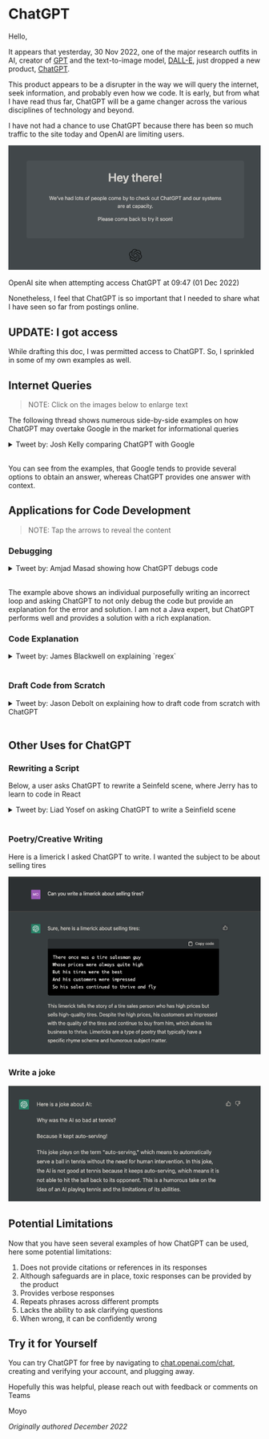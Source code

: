 # ChatGPT

Hello,

It appears that yesterday, 30 Nov 2022, one of the major research outfits in AI, creator of [GPT](https://en.wikipedia.org/wiki/OpenAI#Generative_models) and the text-to-image model, [DALL-E,](https://en.wikipedia.org/wiki/DALL-E) just dropped a new product, [ChatGPT](https://openai.com/blog/chatgpt/).

This product appears to be a disrupter in the way we will query the internet, seek information, and probably even how we code. It is early, but from what I have read thus far, ChatGPT will be a game changer across the various disciplines of technology and beyond.

I have not had a chance to use ChatGPT because there has been so much traffic to the site today and OpenAI are limiting users.

![ChatGPT/fig01.png](ChatGPT/fig01.png)

OpenAI site when attempting access ChatGPT at 09:47 (01 Dec 2022)

Nonetheless, I feel that ChatGPT is so important that I needed to share what I have seen so far from postings online.

## UPDATE: I got access

While drafting this doc, I was permitted access to ChatGPT. So, I sprinkled in some of my own examples as well.

## Internet Queries

> NOTE: Click on the images below to enlarge text

The following thread shows numerous side-by-side examples on how ChatGPT may overtake Google in the market for informational queries

<details>
<summary>Tweet by: Josh Kelly comparing ChatGPT with Google</summary>

![kelly_tweet](ChatGPT/kelly_tweet.png)

Full tweet [here](https://twitter.com/jdjkelly/status/1598021488795586561?s=61&t=iqoKlIg9UdCDiFViE6iH_w)

</details>
&nbsp;

You can see from the examples, that Google tends to provide several options to obtain an answer, whereas ChatGPT provides one answer with context.

## Applications for Code Development

> NOTE: Tap the arrows to reveal the content

### Debugging

<details>
<summary>Tweet by: Amjad Masad showing how ChatGPT debugs code</summary>

![masad_tweet](ChatGPT/masad_tweet.png)

Full tweet [here](https://twitter.com/amasad/status/1598042665375105024?s=20&t=40Z9FJADyyDw2hzCaphSKA)

</details>
&nbsp;

The example above shows an individual purposefully writing an incorrect loop and asking ChatGPT to not only debug the code but provide an explanation for the error and solution. I am not a Java expert, but ChatGPT performs well and provides a solution with a rich explanation.

### Code Explanation

<details>
<summary>Tweet by: James Blackwell on explaining `regex`</summary>

![blackwell_tweet](ChatGPT/blackwell_tweet.png)

Full tweet [here](https://twitter.com/jwblackwell/status/1598090447854792705?s=61&t=iqoKlIg9UdCDiFViE6iH_w)

</details>
&nbsp;
&nbsp;

### Draft Code from Scratch

<details>
<summary>Tweet by: Jason Debolt on explaining how to draft code from scratch with ChatGPT</summary>

![debolt_tweet](ChatGPT/debolt_tweet.png)

Full tweet [here](https://twitter.com/jasondebolt/status/1598243854343606273?s=61&t=iqoKlIg9UdCDiFViE6iH_w)
</details>
&nbsp;
&nbsp;

## Other Uses for ChatGPT

### Rewriting a Script

Below, a user asks ChatGPT to rewrite a Seinfeld scene, where Jerry has to learn to code in React

<details>
<summary>Tweet by: Liad Yosef on asking ChatGPT to write a Seinfield scene</summary>

_originally written in Hebrew_
![yosef_tweet](ChatGPT/yosef_tweet.png)

Full tweet [here](https://twitter.com/liadyosef/status/1598240194892890112?s=61&t=iqoKlIg9UdCDiFViE6iH_w)
</details>
&nbsp;
&nbsp;

### Poetry/Creative Writing

Here is a limerick I asked ChatGPT to write. I wanted the subject to be about selling tires

![ChatGPT/poetry_screenshot.png](ChatGPT/poetry_screenshot.png)

### Write a joke

![ChatGPT/joke_screenshot.png](ChatGPT/joke_screenshot.png)

## Potential Limitations

Now that you have seen several examples of how ChatGPT can be used, here some potential limitations:

1. Does not provide citations or references in its responses
2. Although safeguards are in place, toxic responses can be provided by the product
3. Provides verbose responses
4. Repeats phrases across different prompts
5. Lacks the ability to ask clarifying questions
6. When wrong, it can be confidently wrong

## Try it for Yourself

You can try ChatGPT for free by navigating to [chat.openai.com/chat](http://chat.openai.com/chat), creating and verifying your account, and plugging away.

Hopefully this was helpful, please reach out with feedback or comments on Teams

Moyo

_Originally authored December 2022_
